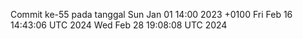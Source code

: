 Commit ke-55 pada tanggal Sun Jan 01 14:00 2023 +0100
Fri Feb 16 14:43:06 UTC 2024
Wed Feb 28 19:08:08 UTC 2024
